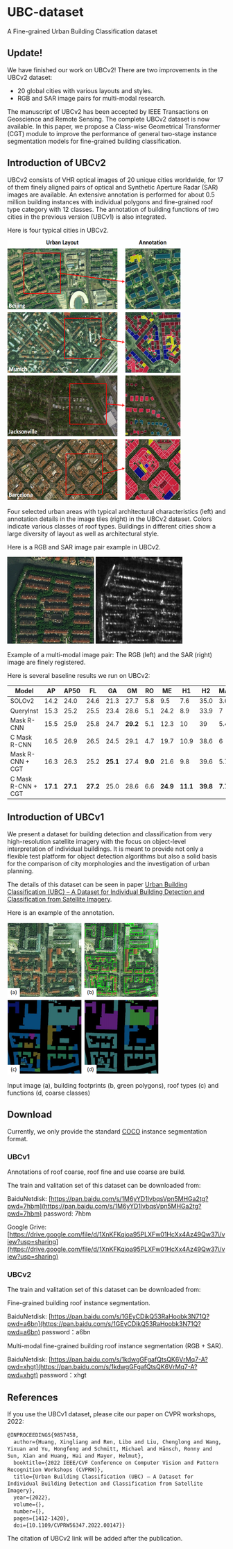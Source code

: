 # UBC-dataset
A Fine-grained Urban Building Classification dataset

## Update!
We have finished our work on UBCv2! There are two improvements in the UBCv2 dataset:
- 20 global cities with various layouts and styles.
- RGB and SAR image pairs for multi-modal research.

The manuscript of UBCv2 has been accepted by IEEE Transactions on Geoscience and Remote Sensing. The complete UBCv2 dataset is now available.
In this paper, we propose a Class-wise Geometrical Transformer (CGT) module to improve the performance of general two-stage instance segmentation models for fine-grained building classification.

## Introduction of UBCv2
UBCv2 consists of VHR optical images of 20 unique cities worldwide, for 17 of them finely aligned pairs of optical and Synthetic Aperture Radar (SAR) images are available. An extensive annotation is performed for about 0.5 million building instances with individual polygons and fine-grained roof type category with 12 classes. The annotation of building functions of two cities in the previous version (UBCv1) is also integrated.

Here is four typical cities in UBCv2.

<img src="./UBCv2_examples.png" width="400" height="600" />

Four selected urban areas with typical architectural characteristics (left) and annotation details in the image tiles (right) in the UBCv2 dataset. Colors indicate various classes of roof types. Buildings in different cities show a large diversity of layout as well as architectural style.

Here is a RGB and SAR image pair example in UBCv2.

<p float="left">
  <img src="./figures/fig_1_version_2.png" width="200" />
  <img src="./figures/fig_2_version_2.png" width="200" /> 
</p>

 Example of a multi-modal image pair: The RGB (left) and the SAR (right) image are finely registered.

Here is several baseline results we run on UBCv2:

Model | AP | AP50 | FL | GA | GM | RO | ME | H1 | H2 | MA | PM | AR | RE | OT
--- | --- | --- | --- | --- | --- | --- | --- | --- | --- | --- | --- | --- | --- | --- 
SOLOv2 | 14.2 | 24.0 | 24.6 | 21.3 | 27.7 | 5.8 | 9.5 | 7.6 | 35.0 | 3.6 | 4.6 | 14.8 | **11.2** | 6.1
QueryInst | 15.3 | 25.2 | 25.5 | 23.4 | 28.6 | 5.1 | 24.2 | 8.9 | 33.9 | 7 | 4.8 | 13.9 | 4.5 | 5.5
Mask R-CNN | 15.5 | 25.9 | 25.8 | 24.7 | **29.2** | 5.1 | 12.3 | 10 | 39 | 5.4 | 5.6 | 16.8 | 5.8 | **7.2**
C Mask R-CNN | 16.5 | 26.9 | 26.5 | 24.5 | 29.1 | 4.7 | 19.7 | 10.9 | 38.6 | 6 | **7** | **18.5** | 6.7 | 6.4
Mask R-CNN + CGT | 16.3 | 26.3 | 25.2 | **25.1** | 27.4 | **9.0** | 21.6 | 9.8 | 39.6 | 5.7 | 5.8 | 17.2 | 3.2 | 6.8
C Mask R-CNN + CGT | **17.1** | **27.1** | **27.2** | 25.0 | 28.6 | 6.6 | **24.9** | **11.1** | **39.8** | **7.7** | 5.8 | 16.4 | 5.7 | 7.2

## Introduction of UBCv1
We present a dataset for building detection and classification from very high-resolution satellite imagery with the focus on object-level interpretation of individual buildings.
It is meant to provide not only a flexible test platform for object detection algorithms but also a solid basis for the comparison of city morphologies and the investigation of urban planning.

The details of this dataset can be seen in paper [Urban Building Classification (UBC) – A Dataset for Individual Building Detection and Classification from Satellite Imagery](https://ieeexplore.ieee.org/document/9857458/).

Here is an example of the annotation.

<img src="./example.png" width="350" height="350" />

Input image (a), building footprints (b, green polygons), roof types (c) and functions (d, coarse classes)

## Download
Currently, we only provide the standard [COCO](https://cocodataset.org/#home) instance segmentation format.

### UBCv1
Annotations of roof coarse, roof fine and use coarse are build. 

The train and valitation set of this dataset can be downloaded from:

BaiduNetdisk: [https://pan.baidu.com/s/1M6yYD1lvbqsVpn5MHGa2tg?pwd=7hbm](https://pan.baidu.com/s/1M6yYD1lvbqsVpn5MHGa2tg?pwd=7hbm) password: 7hbm

Google Grive: [https://drive.google.com/file/d/1XnKFKqjoa95PLXFw01HcXx4Az49Qw37i/view?usp=sharing](https://drive.google.com/file/d/1XnKFKqjoa95PLXFw01HcXx4Az49Qw37i/view?usp=sharing)

### UBCv2
The train and valitation set of this dataset can be downloaded from:

Fine-grained building roof instance segmentation. 

BaiduNetdisk: [https://pan.baidu.com/s/1GEyCDikQ53RaHoobk3N71Q?pwd=a6bn](https://pan.baidu.com/s/1GEyCDikQ53RaHoobk3N71Q?pwd=a6bn) password：a6bn 

Multi-modal fine-grained building roof instance segmentation (RGB + SAR).

BaiduNetdisk: [https://pan.baidu.com/s/1kdwgGFgafQtsQK6VrMq7-A?pwd=xhgt](https://pan.baidu.com/s/1kdwgGFgafQtsQK6VrMq7-A?pwd=xhgt) password：xhgt 

## References
If you use the UBCv1 dataset, please cite our paper on CVPR workshops, 2022:
```
@INPROCEEDINGS{9857458,
  author={Huang, Xingliang and Ren, Libo and Liu, Chenglong and Wang, Yixuan and Yu, Hongfeng and Schmitt, Michael and Hänsch, Ronny and Sun, Xian and Huang, Hai and Mayer, Helmut},
  booktitle={2022 IEEE/CVF Conference on Computer Vision and Pattern Recognition Workshops (CVPRW)}, 
  title={Urban Building Classification (UBC) – A Dataset for Individual Building Detection and Classification from Satellite Imagery}, 
  year={2022},
  volume={},
  number={},
  pages={1412-1420},
  doi={10.1109/CVPRW56347.2022.00147}}
```
The citation of UBCv2 link will be added after the publication.
